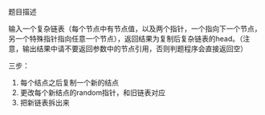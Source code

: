 题目描述

输入一个复杂链表（每个节点中有节点值，以及两个指针，一个指向下一个节点，另一个特殊指针指向任意一个节点），返回结果为复制后复杂链表的head。（注意，输出结果中请不要返回参数中的节点引用，否则判题程序会直接返回空）

三步：

1. 每个结点之后复制一个新的结点
2. 更改每个新结点的random指针，和旧链表对应
3. 把新链表拆出来
